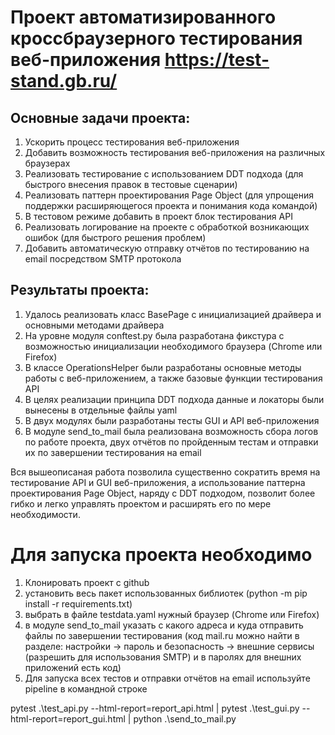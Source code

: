 # Проект автоматизированного кроссбраузерного тестирования веб-приложения https://test-stand.gb.ru/
## Основные задачи проекта:
1. Ускорить процесс тестирования веб-приложения
2. Добавить возможность тестирования веб-приложения на различных браузерах 
3. Реализовать тестирование с использованием DDT подхода (для быстрого внесения правок в тестовые сценарии)
4. Реализовать паттерн проектирования Page Object (для упрощения поддержки расширяющегося проекта и понимания кода командой)
5. В тестовом режиме добавить в проект блок тестирования API
6. Реализовать логирование на проекте с обработкой возникающих ошибок (для быстрого решения проблем)
7. Добавить автоматическую отправку отчётов по тестированию на email посредством SMTP протокола
## Результаты проекта:
1. Удалось реализовать класс BasePage с инициализацией драйвера и основными методами драйвера
2. На уровне модуля conftest.py была разработана фикстура с возможностью инициализации необходимого браузера (Chrome или Firefox)
3. В классе OperationsHelper были разработаны основные методы работы с веб-приложением, а также базовые функции тестирования API
4. В целях реализации принципа DDT подхода данные и локаторы были вынесены в отдельные файлы yaml
5. В двух модулях были разработаны тесты GUI и API веб-приложения
6. В модуле send_to_mail была реализована возможность сбора логов по работе проекта, двух отчётов по пройденным тестам и отправки их по завершении тестирования на email

Вся вышеописаная работа позволила существенно сократить время на тестирование API и GUI веб-приложения, а использование паттерна проектирования Page Object, наряду с DDT подходом, позволит более гибко и легко управлять проектом и расширять его по мере необходимости.

# Для запуска проекта необходимо
1. Клонировать проект с github
2. установить весь пакет использованных библиотек (python -m pip install -r requirements.txt)
3. выбрать в файле testdata.yaml нужный браузер (Chrome или Firefox)
4. в модуле send_to_mail указать с какого адреса и куда отправить файлы по завершении тестирования (код mail.ru можно найти в разделе: настройки -> пароль и безопасность -> внешние сервисы (разрешить для использования SMTP) и в паролях для внешних приложений есть код)
5. Для запуска всех тестов и отправки отчётов на email используйте pipeline в командной строке

pytest .\test_api.py --html-report=report_api.html | pytest .\test_gui.py --html-report=report_gui.html | python .\send_to_mail.py
